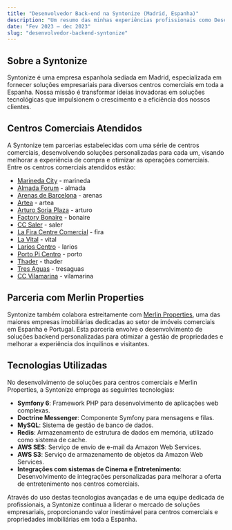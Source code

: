 ```yaml
---
title: "Desenvolvedor Back-end na Syntonize (Madrid, Espanha)"
description: "Um resumo das minhas experiências profissionais como Desenvolvedor Backend na Syntonize, detalhando responsabilidades, projetos e tecnologias utilizadas."
date: "Fev 2023 — dec 2023"
slug: "desenvolvedor-backend-syntonize"
---
```


## Sobre a Syntonize
Syntonize é uma empresa espanhola sediada em Madrid, especializada em fornecer soluções empresariais para diversos centros comerciais em toda a Espanha. Nossa missão é transformar ideias inovadoras em soluções tecnológicas que impulsionem o crescimento e a eficiência dos nossos clientes.

## Centros Comerciais Atendidos

A Syntonize tem parcerias estabelecidas com uma série de centros comerciais, desenvolvendo soluções personalizadas para cada um, visando melhorar a experiência de compra e otimizar as operações comerciais. Entre os centros comerciais atendidos estão:

- [Marineda City](https://www.marinedacity.com) - marineda
- [Almada Forum](https://www.almadaforum.com) - almada
- [Arenas de Barcelona](https://www.arenasdebarcelona.com) - arenas
- [Artea](https://www.arteanet.com) - artea
- [Arturo Soria Plaza](https://www.arturosoriaplaza.es) - arturo
- [Factory Bonaire](https://www.factorybonaire.com) - bonaire
- [CC Saler](https://www.ccsaler.com) - saler
- [La Fira Centre Comercial](https://www.lafiracentrecomercial.com) - fira
- [La Vital](https://www.lavital.es) - vital
- [Larios Centro](https://www.larioscentro.com) - larios
- [Porto Pi Centro](https://www.portopicentro.es) - porto
- [Thader](https://www.thader.net) - thader
- [Tres Aguas](https://www.tresaguas.es) - tresaguas
- [CC Vilamarina](https://www.ccvilamarina.es) - vilamarina

## Parceria com Merlin Properties

Syntonize também colabora estreitamente com [Merlin Properties](https://www.merlinproperties.com), uma das maiores empresas imobiliárias dedicadas ao setor de imóveis comerciais em Espanha e Portugal. Esta parceria envolve o desenvolvimento de soluções backend personalizadas para otimizar a gestão de propriedades e melhorar a experiência dos inquilinos e visitantes.

## Tecnologias Utilizadas

No desenvolvimento de soluções para centros comerciais e Merlin Properties, a Syntonize emprega as seguintes tecnologias:

- **Symfony 6**: Framework PHP para desenvolvimento de aplicações web complexas.
- **Doctrine Messenger**: Componente Symfony para mensagens e filas.
- **MySQL**: Sistema de gestão de banco de dados.
- **Redis**: Armazenamento de estrutura de dados em memória, utilizado como sistema de cache.
- **AWS SES**: Serviço de envio de e-mail da Amazon Web Services.
- **AWS S3**: Serviço de armazenamento de objetos da Amazon Web Services.
- **Integrações com sistemas de Cinema e Entretenimento**: Desenvolvimento de integrações personalizadas para melhorar a oferta de entretenimento nos centros comerciais.

Através do uso destas tecnologias avançadas e de uma equipe dedicada de profissionais, a Syntonize continua a liderar o mercado de soluções empresariais, proporcionando valor inestimável para centros comerciais e propriedades imobiliárias em toda a Espanha.